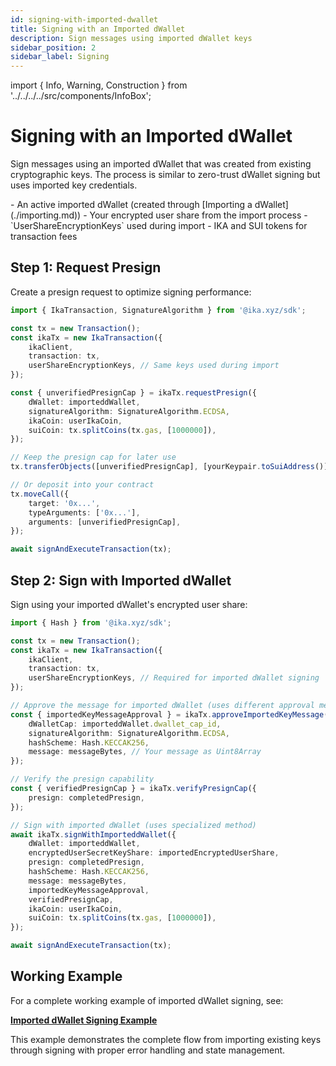 ```yaml
---
id: signing-with-imported-dwallet
title: Signing with an Imported dWallet
description: Sign messages using imported dWallet keys
sidebar_position: 2
sidebar_label: Signing
---
```


import { Info, Warning, Construction } from '../../../../src/components/InfoBox';

# Signing with an Imported dWallet

<Construction />

Sign messages using an imported dWallet that was created from existing cryptographic keys. The process is similar to zero-trust dWallet signing but uses imported key credentials.

<Info title="Prerequisites">
- An active imported dWallet (created through [Importing a dWallet](./importing.md))
- Your encrypted user share from the import process
- `UserShareEncryptionKeys` used during import
- IKA and SUI tokens for transaction fees
</Info>

## Step 1: Request Presign

Create a presign request to optimize signing performance:

```typescript
import { IkaTransaction, SignatureAlgorithm } from '@ika.xyz/sdk';

const tx = new Transaction();
const ikaTx = new IkaTransaction({
	ikaClient,
	transaction: tx,
	userShareEncryptionKeys, // Same keys used during import
});

const { unverifiedPresignCap } = ikaTx.requestPresign({
	dWallet: importeddWallet,
	signatureAlgorithm: SignatureAlgorithm.ECDSA,
	ikaCoin: userIkaCoin,
	suiCoin: tx.splitCoins(tx.gas, [1000000]),
});

// Keep the presign cap for later use
tx.transferObjects([unverifiedPresignCap], [yourKeypair.toSuiAddress()]);

// Or deposit into your contract
tx.moveCall({
	target: '0x...',
	typeArguments: ['0x...'],
	arguments: [unverifiedPresignCap],
});

await signAndExecuteTransaction(tx);
```

## Step 2: Sign with Imported dWallet

Sign using your imported dWallet's encrypted user share:

```typescript
import { Hash } from '@ika.xyz/sdk';

const tx = new Transaction();
const ikaTx = new IkaTransaction({
	ikaClient,
	transaction: tx,
	userShareEncryptionKeys, // Required for imported dWallet signing
});

// Approve the message for imported dWallet (uses different approval method)
const { importedKeyMessageApproval } = ikaTx.approveImportedKeyMessage({
	dWalletCap: importeddWallet.dwallet_cap_id,
	signatureAlgorithm: SignatureAlgorithm.ECDSA,
	hashScheme: Hash.KECCAK256,
	message: messageBytes, // Your message as Uint8Array
});

// Verify the presign capability
const { verifiedPresignCap } = ikaTx.verifyPresignCap({
	presign: completedPresign,
});

// Sign with imported dWallet (uses specialized method)
await ikaTx.signWithImporteddWallet({
	dWallet: importeddWallet,
	encryptedUserSecretKeyShare: importedEncryptedUserShare,
	presign: completedPresign,
	hashScheme: Hash.KECCAK256,
	message: messageBytes,
	importedKeyMessageApproval,
	verifiedPresignCap,
	ikaCoin: userIkaCoin,
	suiCoin: tx.splitCoins(tx.gas, [1000000]),
});

await signAndExecuteTransaction(tx);
```

## Working Example

For a complete working example of imported dWallet signing, see:

**[Imported dWallet Signing Example](https://github.com/dwallet-labs/ika/blob/main/sdk/typescript/examples/imported-dwallet/sign-with-imported.ts)**

This example demonstrates the complete flow from importing existing keys through signing with proper error handling and state management.
